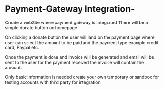 # Payment-Gateway Integration-
Create a webSite where payment gateway is  integrated There will be a simple donate button on homepage

On clicking a donate button the user will land on the payment page where user can select the amount to be paid and the payment type example credit card, Paypal etc.

Once the payment is done and invoice will be generated and email will be sent to the user for the payment received the invoice will contain the amount.

Only basic information is needed create your own temporary or sandbox for testing accounts with third party for integration
